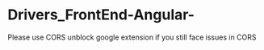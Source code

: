 # Drivers_FrontEnd-Angular-

Please use CORS unblock google extension if you still face issues in CORS
